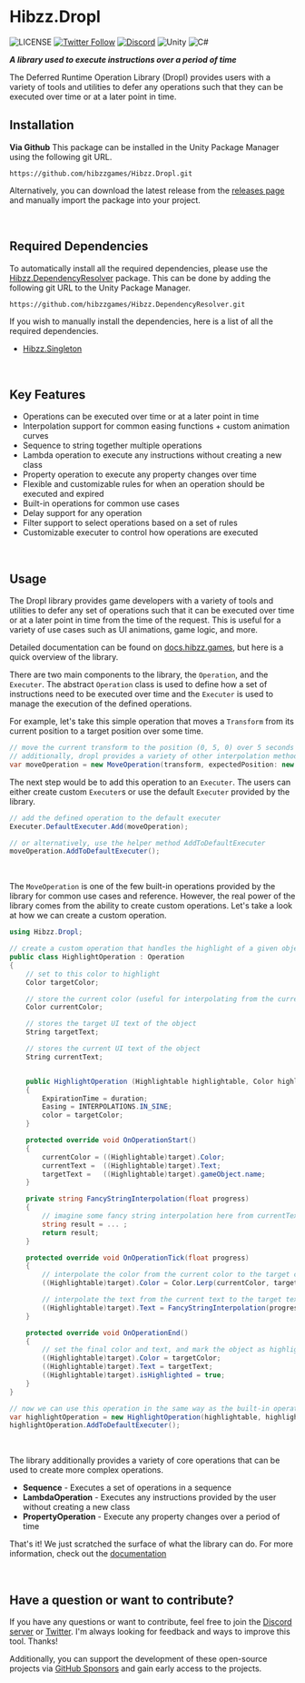 # Hibzz.Dropl
![LICENSE](https://img.shields.io/badge/LICENSE-CC--BY--4.0-ee5b32?style=for-the-badge) [![Twitter Follow](https://img.shields.io/badge/follow-%40hibzzgames-1DA1f2?logo=twitter&style=for-the-badge)](https://twitter.com/hibzzgames) [![Discord](https://img.shields.io/discord/695898694083412048?color=788bd9&label=DIscord&style=for-the-badge)](https://discord.gg/YXdJ8cZngB) ![Unity](https://img.shields.io/badge/unity-%23000000.svg?style=for-the-badge&logo=unity&logoColor=white) ![C#](https://img.shields.io/badge/c%23-%23239120.svg?style=for-the-badge&logo=c-sharp&logoColor=white)

***A library used to execute instructions over a period of time***

The Deferred Runtime Operation Library (Dropl) provides users with a variety of tools and utilities to defer any operations such that they can be executed over time or at a later point in time.

## Installation
**Via Github**
This package can be installed in the Unity Package Manager using the following git URL.
```
https://github.com/hibzzgames/Hibzz.Dropl.git
```

Alternatively, you can download the latest release from the [releases page](https://github.com/hibzzgames/Hibzz.Dropl/releases) and manually import the package into your project.

<br>

## Required Dependencies
To automatically install all the required dependencies, please use the [Hibzz.DependencyResolver](https://github.com/hibzzgames/Hibzz.DependencyResolver) package. This can be done by adding the following git URL to the Unity Package Manager.

```
https://github.com/hibzzgames/Hibzz.DependencyResolver.git
```

If you wish to manually install the dependencies, here is a list of all the required dependencies.
- [Hibzz.Singleton](https://github.com/hibzzgames/Hibzz.Singletons)

<br>

## Key Features
- Operations can be executed over time or at a later point in time
- Interpolation support for common easing functions + custom animation curves
- Sequence to string together multiple operations
- Lambda operation to execute any instructions without creating a new class
- Property operation to execute any property changes over time
- Flexible and customizable rules for when an operation should be executed and expired
- Built-in operations for common use cases
- Delay support for any operation
- Filter support to select operations based on a set of rules
- Customizable executer to control how operations are executed

<br>

## Usage
The Dropl library provides game developers with a variety of tools and utilities to defer any set of operations such that it can be executed over time or at a later point in time from the time of the request. This is useful for a variety of use cases such as UI animations, game logic, and more.

Detailed documentation can be found on [docs.hibzz.games](https://docs.hibzz.games/dropl/getting-started/), but here is a quick overview of the library.

There are two main components to the library, the `Operation`, and the `Executer`. The abstract `Operation` class is used to define how a set of instructions need to be executed over time and the `Executer` is used to manage the execution of the defined operations.

For example, let's take this simple operation that moves a `Transform` from its current position to a target position over some time.

```csharp
// move the current transform to the position (0, 5, 0) over 5 seconds using a linear interpolation
// additionally, dropl provides a variety of other interpolation methods to work with
var moveOperation = new MoveOperation(transform, expectedPosition: new vector3(0, 5, 0), duration: 5f, easing: Interpolations.LINEAR);
```

The next step would be to add this operation to an `Executer`. The users can either create custom `Executer`s or use the default `Executer` provided by the library.

```csharp
// add the defined operation to the default executer
Executer.DefaultExecuter.Add(moveOperation);

// or alternatively, use the helper method AddToDefaultExecuter
moveOperation.AddToDefaultExecuter();
```

<br>

The `MoveOperation` is one of the few built-in operations provided by the library for common use cases and reference. However, the real power of the library comes from the ability to create custom operations. Let's take a look at how we can create a custom operation.

```csharp
using Hibzz.Dropl;

// create a custom operation that handles the highlight of a given object and display the text of the object
public class HighlightOperation : Operation
{
    // set to this color to highlight
    Color targetColor;

    // store the current color (useful for interpolating from the current color to the target color)
    Color currentColor;

    // stores the target UI text of the object
    String targetText;

    // stores the current UI text of the object
    String currentText;


    public HighlightOperation (Highlightable highlightable, Color highlightColor, float duration) : base(target: highlightable)
    {
        ExpirationTime = duration;
        Easing = INTERPOLATIONS.IN_SINE;
        color = targetColor;
    }

    protected override void OnOperationStart()
    {
        currentColor = ((Highlightable)target).Color;
        currentText =  ((Highlightable)target).Text;
        targetText =   ((Highlightable)target).gameObject.name;
    }

    private string FancyStringInterpolation(float progress) 
    {
        // imagine some fancy string interpolation here from currentText to targetText using the progress
        string result = ... ;
        return result;
    }

    protected override void OnOperationTick(float progress) 
    {
        // interpolate the color from the current color to the target color
        ((Highlightable)target).Color = Color.Lerp(currentColor, targetColor, progress);

        // interpolate the text from the current text to the target text
        ((Highlightable)target).Text = FancyStringInterpolation(progress);
    }

    protected override void OnOperationEnd()
    {
        // set the final color and text, and mark the object as highlighted
        ((Highlightable)target).Color = targetColor;
        ((Highlightable)target).Text = targetText;
        ((Highlightable)target).isHighlighted = true;
    }
}

// now we can use this operation in the same way as the built-in operations
var highlightOperation = new HighlightOperation(highlightable, highlightColor: Color.red, duration: 5f);
highlightOperation.AddToDefaultExecuter();
```

<br>

The library additionally provides a variety of core operations that can be used to create more complex operations. 
- **Sequence** - Executes a set of operations in a sequence
- **LambdaOperation** - Executes any instructions provided by the user without creating a new class
- **PropertyOperation** - Execute any property changes over a period of time

That's it! We just scratched the surface of what the library can do. For more information, check out the [documentation](https://docs.hibzz.games/dropl/getting-started/)

<br>

## Have a question or want to contribute?
If you have any questions or want to contribute, feel free to join the [Discord server](https://discord.gg/YXdJ8cZngB) or [Twitter](https://twitter.com/hibzzgames). I'm always looking for feedback and ways to improve this tool. Thanks!

Additionally, you can support the development of these open-source projects via [GitHub Sponsors](https://github.com/sponsors/sliptrixx) and gain early access to the projects.

